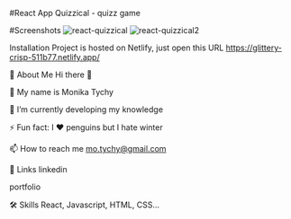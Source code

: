 #React App
Quizzical - quizz game

#Screenshots
![react-quizzical](https://user-images.githubusercontent.com/104169534/212541972-353147cc-917a-46c1-be4c-4ea4a17fac40.png)
![react-quizzical2](https://user-images.githubusercontent.com/104169534/212541978-902a2266-90f6-4acf-9e9d-188d1763d59c.png)


Installation
Project is hosted on Netlify, just open this URL https://glittery-crisp-511b77.netlify.app/

🚀 About Me
Hi there 👋


👩 My name is Monika Tychy

🔭 I’m currently developing my knowledge

⚡ Fun fact: I ❤️ penguins but I hate winter

📫 How to reach me mo.tychy@gmail.com

🔗 Links linkedin

portfolio

🛠 Skills React, Javascript, HTML, CSS...

